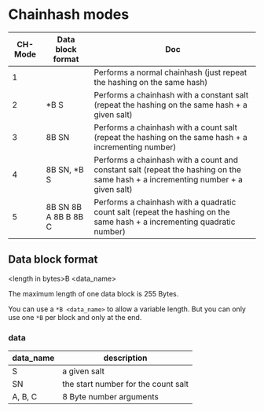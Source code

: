 # Chainhash modes

| CH-Mode |Data block format| Doc                                                                                                                              |
|---------|---|----------------------------------------------------------------------------------------------------------------------------------|
| 1       || Performs a normal chainhash (just repeat the hashing on the same hash)                                                           |
| 2       |*B S| Performs a chainhash with a constant salt (repeat the hashing on the same hash + a given salt)                                   |
| 3       |8B SN| Performs a chainhash with a count salt (repeat the hashing on the same hash + a incrementing number)                             |
| 4       |8B SN, *B S| Performs a chainhash with a count and constant salt (repeat the hashing on the same hash + a incrementing number + a given salt) |
| 5       |8B SN 8B A 8B B 8B C| Performs a chainhash with a quadratic count salt (repeat the hashing on the same hash + a incrementing quadratic number)         |


## Data block format
\<length in bytes>B \<data_name>

The maximum length of one data block is 255 Bytes.

You can use a `*B <data_name>` to allow a variable length. But you can only use one `*B` per block and only at the end. 


### data
|data_name|description|
|---|---|
|S|a given salt|
|SN|the start number for the count salt|
|A, B, C|8 Byte number arguments|